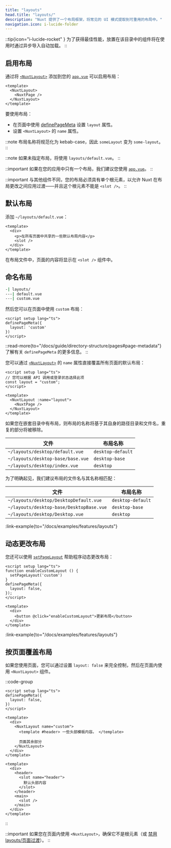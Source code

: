 ```yaml
---
title: "layouts"
head.title: "layouts/"
description: "Nuxt 提供了一个布局框架，将常见的 UI 模式提取到可重用的布局中。"
navigation.icon: i-lucide-folder
---
```


::tip{icon="i-lucide-rocket" }
为了获得最佳性能，放置在该目录中的组件将在使用时通过异步导入自动加载。
::

## 启用布局

通过将 [`<NuxtLayout>`](/docs/api/components/nuxt-layout) 添加到您的 [`app.vue`](/docs/guide/directory-structure/app) 可以启用布局：

```vue [app.vue]
<template>
  <NuxtLayout>
    <NuxtPage />
  </NuxtLayout>
</template>
```

要使用布局：
- 在页面中使用 [definePageMeta](/docs/api/utils/define-page-meta) 设置 `layout` 属性。
- 设置 `<NuxtLayout>` 的 `name` 属性。

::note
布局名称将规范化为 kebab-case，因此 `someLayout` 变为 `some-layout`。
::

::note
如果未指定布局，将使用 `layouts/default.vue`。
::

::important
如果在您的应用中只有一个布局，我们建议您使用 [`app.vue`](/docs/guide/directory-structure/app)。
::

::important
与其他组件不同，您的布局必须具有单个根元素，以允许 Nuxt 在布局更改之间应用过渡——并且这个根元素不能是 `<slot />`。
::

## 默认布局

添加 `~/layouts/default.vue`：

```vue [layouts/default.vue]
<template>
  <div>
    <p>在所有页面中共享的一些默认布局内容</p>
    <slot />
  </div>
</template>
```

在布局文件中，页面的内容将显示在 `<slot />` 组件中。

## 命名布局

```bash [目录结构]
-| layouts/
---| default.vue
---| custom.vue
```

然后您可以在页面中使用 `custom` 布局：

```vue twoslash [pages/about.vue]
<script setup lang="ts">
definePageMeta({
  layout: 'custom'
})
</script>
```

::read-more{to="/docs/guide/directory-structure/pages#page-metadata"}
了解有关 `definePageMeta` 的更多信息。
::

您可以通过 [`<NuxtLayout>`](/docs/api/components/nuxt-layout) 的 `name` 属性直接覆盖所有页面的默认布局：

```vue [app.vue]
<script setup lang="ts">
// 您可以根据 API 调用或登录状态选择此项
const layout = "custom";
</script>

<template>
  <NuxtLayout :name="layout">
    <NuxtPage />
  </NuxtLayout>
</template>
```

如果您在嵌套目录中有布局，则布局的名称将基于其自身的路径目录和文件名，重复的部分将被移除。

文件 | 布局名称
-- | --
`~/layouts/desktop/default.vue` | `desktop-default`
`~/layouts/desktop-base/base.vue` | `desktop-base`
`~/layouts/desktop/index.vue` | `desktop`

为了明确起见，我们建议布局的文件名与其名称相匹配：

文件 | 布局名称
-- | --
`~/layouts/desktop/DesktopDefault.vue` | `desktop-default`
`~/layouts/desktop-base/DesktopBase.vue` | `desktop-base`
`~/layouts/desktop/Desktop.vue` | `desktop`

:link-example{to="/docs/examples/features/layouts"}

## 动态更改布局

您还可以使用 [`setPageLayout`](/docs/api/utils/set-page-layout) 帮助程序动态更改布局：

```vue twoslash
<script setup lang="ts">
function enableCustomLayout () {
  setPageLayout('custom')
}
definePageMeta({
  layout: false,
});
</script>

<template>
  <div>
    <button @click="enableCustomLayout">更新布局</button>
  </div>
</template>
```

:link-example{to="/docs/examples/features/layouts"}

## 按页面覆盖布局

如果您使用页面，您可以通过设置 `layout: false` 来完全控制，然后在页面内使用 `<NuxtLayout>` 组件。

::code-group

```vue [pages/index.vue]
<script setup lang="ts">
definePageMeta({
  layout: false,
})
</script>

<template>
  <div>
    <NuxtLayout name="custom">
      <template #header> 一些头部模板内容。 </template>

      页面其余部分
    </NuxtLayout>
  </div>
</template>
```

```vue [layouts/custom.vue]
<template>
  <div>
    <header>
      <slot name="header">
        默认头部内容
      </slot>
    </header>
    <main>
      <slot />
    </main>
  </div>
</template>
```

::

::important
如果您在页面内使用 `<NuxtLayout>`，确保它不是根元素（或 [禁用layouts/页面过渡](/docs/getting-started/transitions#disable-transitions)）。
::
